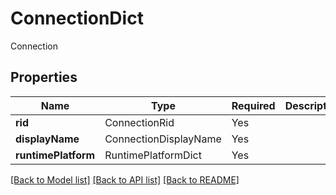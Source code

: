 # ConnectionDict

Connection

## Properties
| Name | Type | Required | Description |
| ------------ | ------------- | ------------- | ------------- |
**rid** | ConnectionRid | Yes |  |
**displayName** | ConnectionDisplayName | Yes |  |
**runtimePlatform** | RuntimePlatformDict | Yes |  |


[[Back to Model list]](../../../../README.md#models-v2-link) [[Back to API list]](../../../../README.md#apis-v2-link) [[Back to README]](../../../../README.md)
